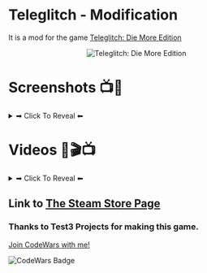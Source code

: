 # Teleglitch - Modification

It is a mod for the game [Teleglitch: Die More Edition](https://www.paradoxplaza.com/teleglitch-die-more-edition/TGTG01GSKtelg001.html/)

<p align="center">
  <img alt="Teleglitch: Die More Edition" width="600" src="https://ggtriple.files.wordpress.com/2013/06/teleglitch-die-more-edition-pc-logo.png">
</p>











# Screenshots 📺📸
<details><summary>➡ Click To Reveal ⬅</summary>


<details><summary>➡ DooM Start 😈</summary>

### DooM 😈
<p align="center">
  <img alt="My little Doom-inspired modification of the level 1 dialog + gear (pistol, shotgun and stimpack)" width="800" src="https://github.com/Danielkaas94/AppX/blob/master/Image/Teleglitch_DoomStart.jpg?raw=true">
</p>

> My little Doom-inspired modification of the level 1 dialog + gear (pistol, shotgun and stimpack)

</details>



<details><summary>➡ Half-Life Start λ</summary>

### Half-Life λ
<p align="center">
  <img alt="Half-Life inspired modification of the level 1 dialog" width="800" src="https://github.com/Danielkaas94/AppX/blob/master/Image/Teleglitch_Half-Life_Start.jpg?raw=true">
</p>

> Half-Life inspired modification of the level 1 dialog

<p align="center">
  <img alt="Half-Life inspired modification of the level 1 gear" width="800" src="https://github.com/Danielkaas94/AppX/blob/master/Image/Teleglitch_Half-Life_Start_items.jpg?raw=true">
</p>

> Half-Life inspired modification of the level 1 gear

</details>

<details><summary>➡ Iron Man Start 🛡</summary>

### Iron Man 🛡
<p align="center">
  <img alt="Iron Man inspired modification of the level 1 dialog" width="800" src="https://github.com/Danielkaas94/AppX/blob/master/Image/Teleglitch_IronMan_Start.jpg?raw=true">
</p>

> Iron Man inspired modification of the level 1 dialog


<p align="center">
  <img alt="Iron Man inspired modification of the level 1 gear" width="800" src="https://github.com/Danielkaas94/AppX/blob/master/Image/Teleglitch_IronMan_Start_items.jpg?raw=true">
</p>

> Iron Man inspired modification of the level 1 gear


</details>

<details><summary>➡ Dirty Harry Start 🔫</summary>

### Dirty Harry 🔫
<p align="center">
  <img alt="My Dirty Harry inspired modification of the level 1 dialog" width="800" src="https://github.com/Danielkaas94/AppX/blob/master/Image/Teleglitch_DirtyHarry_Start.jpg?raw=true">
</p>

> Dirty Harry inspired modification of the level 1 dialog


<p align="center">
  <img alt="My Dirty Harry inspired modification of the level 1 gear" width="800" src="https://github.com/Danielkaas94/AppX/blob/master/Image/Teleglitch_DirtyHarry_Start_items.jpg?raw=true">
</p>

> Dirty Harry inspired modification of the level 1 gear


</details>

<details><summary>➡ Dynamite Harry Start 🍺💣</summary>

### Dynamite Harry 🍺💣
<p align="center">
  <img alt="My Dynamite Harry/Olsen Gang modification of the level 1 dialog" width="800" src="https://github.com/Danielkaas94/AppX/blob/master/Image/Teleglitch_DynamiteHarry_Start.jpg?raw=true">
</p>

> Dynamite Harry inspired modification of the level 1 dialog


<p align="center">
  <img alt="My Dynamite Harry/Olsen Gang inspired modification of the level 1 gear" width="800" src="https://github.com/Danielkaas94/AppX/blob/master/Image/Teleglitch_DynamiteHarry_Start_items.jpg?raw=true">
</p>

> Dynamite Harry inspired modification of the level 1 gear


</details>

<details><summary>➡ Xenonauts Start 👽</summary>

### Xenonauts 👽
<p align="center">
  <img alt="My Xenonauts modification of the level 1 dialog" width="800" src="https://github.com/Danielkaas94/Teleglitch_Modification/blob/master/Image/Teleglitch_Xenonauts_Start.jpg?raw=true">
</p>

> Xenonauts inspired modification of the level 1 dialog


<p align="center">
  <img alt="My Xenonauts inspired modification of the level 1 gear" width="800" src="https://github.com/Danielkaas94/Teleglitch_Modification/blob/master/Image/Teleglitch_Xenonauts_items_Start.jpg?raw=true">
</p>

> Xenonauts inspired modification of the level 1 gear


</details>

<details><summary>➡ Dead Space Start 👽</summary>

### Dead Space 👽
<p align="center">
  <img alt="My Dead Space modification of the level 1 dialog" width="800" src="https://github.com/Danielkaas94/Teleglitch_Modification/blob/master/Image/Teleglitch_Dead_Space_Start.jpg?raw=true">
</p>

> Dead Space inspired modification of the level 1 dialog


<p align="center">
  <img alt="My Dead Space inspired modification of the level 1 gear" width="800" src="https://github.com/Danielkaas94/Teleglitch_Modification/blob/master/Image/Teleglitch_Dead_Space_items_Start.jpg?raw=true">
</p>

> Dead Space inspired modification of the level 1 gear

</details>


<details><summary>➡ Mr. Trigger Man Start 🎩🐄</summary>

### Mr. Trigger Man Start 🎩🐄
<p align="center">
  <img alt="My Dave Ramsey modification of the level 1 dialog" width="800" src="https://github.com/Danielkaas94/Teleglitch_Modification/blob/master/Image/Teleglitch_MrTrigger_Start.jpg?raw=true">
</p>

> [REDACTED] inspired modification of the level 1 dialog


<p align="center">
  <img alt="My Dave Ramsey inspired modification of the level 1 gear" width="800" src="https://github.com/Danielkaas94/Teleglitch_Modification/blob/master/Image/Teleglitch_MrTrigger_items_Start.jpg?raw=true">
</p>

> [REDACTED] inspired modification of the level 1 gear

</details>


<details><summary>➡ The Real Survivor 🎂</summary>

### The Real Survivor 🎂
<p align="center">
  <img alt="My penguinz0/2019 Guy modification of the level 1 dialog" width="800" src="https://github.com/Danielkaas94/Teleglitch_Modification/blob/master/Image/Teleglitch_TheReal_Start.jpg?raw=true">
</p>

> [REDACTED] inspired modification of the level 1 dialog


<p align="center">
  <img alt="My penguinz0/2019 Guy inspired modification of the level 1 gear" width="800" src="https://github.com/Danielkaas94/Teleglitch_Modification/blob/master/Image/Teleglitch_TheReal_items_Start.jpg?raw=true">
</p>

> [REDACTED] inspired modification of the level 1 gear

</details>




</details> <!-- Outer details-Tag! -->


# Videos 🎥🎬📺

<details><summary>➡ Click To Reveal ⬅</summary>

# Teleglitch - DooM Start 😈
[![Teleglitch - DooM Start](https://img.youtube.com/vi/gFdIlOCuU-g/maxresdefault.jpg)](https://youtu.be/gFdIlOCuU-g)

# Teleglitch - Half-Life Start λ 
[![Teleglitch - Half-Life Start](https://img.youtube.com/vi/yCfWBDQjVvA/maxresdefault.jpg)](https://youtu.be/yCfWBDQjVvA)

# Teleglitch - Iron Man Start 🛡
[![Teleglitch - Iron Man Start](https://img.youtube.com/vi/7YG_aJWEHYc/maxresdefault.jpg)](https://youtu.be/7YG_aJWEHYc)

# Teleglitch - Dirty Harry Start 🔫
[![Teleglitch - Dirty Harry Start](https://img.youtube.com/vi/TY-YTcIDNb8/maxresdefault.jpg)](https://youtu.be/TY-YTcIDNb8)

# Teleglitch - Dynamit Harry Start 🍺💣
[![Teleglitch - Dynamite Harry Start](https://img.youtube.com/vi/JDUoz9UOiMM/maxresdefault.jpg)](https://youtu.be/JDUoz9UOiMM)

# Teleglitch - Xenonauts 👽
[![Teleglitch - Xenonauts Start](https://img.youtube.com/vi/5CO_ShYqQyI/maxresdefault.jpg)](https://youtu.be/5CO_ShYqQyI)

# Teleglitch - Dead Space 👨‍🚀
[![Teleglitch - Xenonauts Start](https://img.youtube.com/vi/ofJvdBdNAck/maxresdefault.jpg)](https://youtu.be/ofJvdBdNAck)

# Teleglitch - Mr. Trigger Man 🎩🐄
[![Teleglitch - Mr. Trigger Man](https://img.youtube.com/vi/Fx5gEw_Z9kg/maxresdefault.jpg)](https://www.youtube.com/watch?v=Fx5gEw_Z9kg)

# Teleglitch - The Real Survivor 🎂
[![Teleglitch - The Real Survivor](https://img.youtube.com/vi/ohp8DT4R20A/maxresdefault.jpg)](https://www.youtube.com/watch?v=ohp8DT4R20A)

# Teleglitch - Douwe Dabbert 🎅🎒
[![Teleglitch - Douwe Dabbert](https://img.youtube.com/vi/0a_1fvAclCk/maxresdefault.jpg)](https://www.youtube.com/watch?v=0a_1fvAclCk)

# Teleglitch - HUNK 🤿
[![Teleglitch - The Real Survivor](https://img.youtube.com/vi/fHOOJCxBQ0U/maxresdefault.jpg)](https://www.youtube.com/watch?v=fHOOJCxBQ0U)


</details>









## Link to [The Steam Store Page](https://store.steampowered.com/app/234390/Teleglitch_Die_More_Edition/)
### Thanks to Test3 Projects for making this game.

[Join CodeWars with me!](https://www.codewars.com/r/hGyTsQ/)
<p>
  <img alt="CodeWars Badge" src="https://www.codewars.com/users/Danielkaas94/badges/large">
</p>